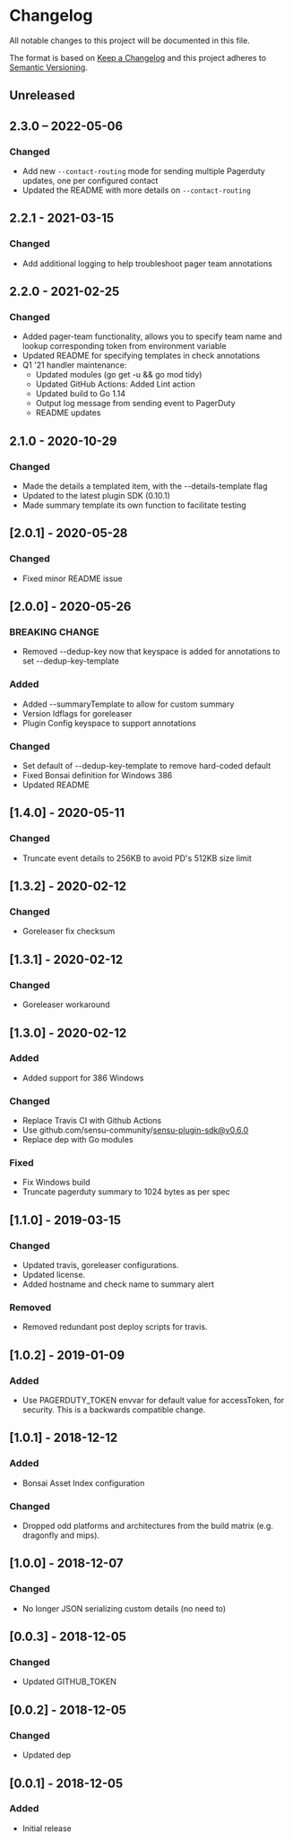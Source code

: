 # Changelog
All notable changes to this project will be documented in this file.

The format is based on [Keep a Changelog](http://keepachangelog.com/en/1.0.0/)
and this project adheres to [Semantic
Versioning](http://semver.org/spec/v2.0.0.html).

## Unreleased

## 2.3.0 – 2022-05-06

### Changed

- Add new `--contact-routing` mode for sending multiple Pagerduty updates, one per configured contact
- Updated the README with more details on `--contact-routing`

## 2.2.1 - 2021-03-15

### Changed
- Add additional logging to help troubleshoot pager team annotations

## 2.2.0 - 2021-02-25

### Changed
- Added pager-team functionality, allows you to specify team name and lookup corresponding token from environment variable
- Updated README for specifying templates in check annotations
- Q1 '21 handler maintenance:
  - Updated modules (go get -u && go mod tidy)
  - Updated GitHub Actions: Added Lint action
  - Updated build to Go 1.14
  - Output log message from sending event to PagerDuty
  - README updates

## 2.1.0 - 2020-10-29

### Changed
- Made the details a templated item, with the --details-template flag
- Updated to the latest plugin SDK (0.10.1)
- Made summary template its own function to facilitate testing

## [2.0.1] - 2020-05-28

### Changed
- Fixed minor README issue

## [2.0.0] - 2020-05-26

### BREAKING CHANGE
- Removed --dedup-key now that keyspace is added for annotations to set --dedup-key-template

### Added
- Added --summaryTemplate to allow for custom summary
- Version ldflags for goreleaser
- Plugin Config keyspace to support annotations

### Changed
- Set default of --dedup-key-template to remove hard-coded default
- Fixed Bonsai definition for Windows 386
- Updated README

## [1.4.0] - 2020-05-11

### Changed
- Truncate event details to 256KB to avoid PD's 512KB size limit

## [1.3.2] - 2020-02-12

### Changed
- Goreleaser fix checksum

## [1.3.1] - 2020-02-12

### Changed
- Goreleaser workaround


## [1.3.0] - 2020-02-12

### Added
- Added support for 386 Windows

### Changed
- Replace Travis CI with Github Actions
- Use github.com/sensu-community/sensu-plugin-sdk@v0.6.0
- Replace dep with Go modules

### Fixed
- Fix Windows build
- Truncate pagerduty summary to 1024 bytes as per spec

## [1.1.0] - 2019-03-15

### Changed
- Updated travis, goreleaser configurations.
- Updated license.
- Added hostname and check name to summary alert

### Removed
- Removed redundant post deploy scripts for travis.

## [1.0.2] - 2019-01-09
### Added
- Use PAGERDUTY_TOKEN envvar for default value for accessToken, for security. This is a backwards compatible change.

## [1.0.1] - 2018-12-12
### Added
- Bonsai Asset Index configuration

### Changed
- Dropped odd platforms and architectures from the build matrix (e.g.
dragonfly and mips).

## [1.0.0] - 2018-12-07

### Changed
- No longer JSON serializing custom details (no need to)

## [0.0.3] - 2018-12-05

### Changed
- Updated GITHUB_TOKEN

## [0.0.2] - 2018-12-05

### Changed
- Updated dep

## [0.0.1] - 2018-12-05

### Added
- Initial release
